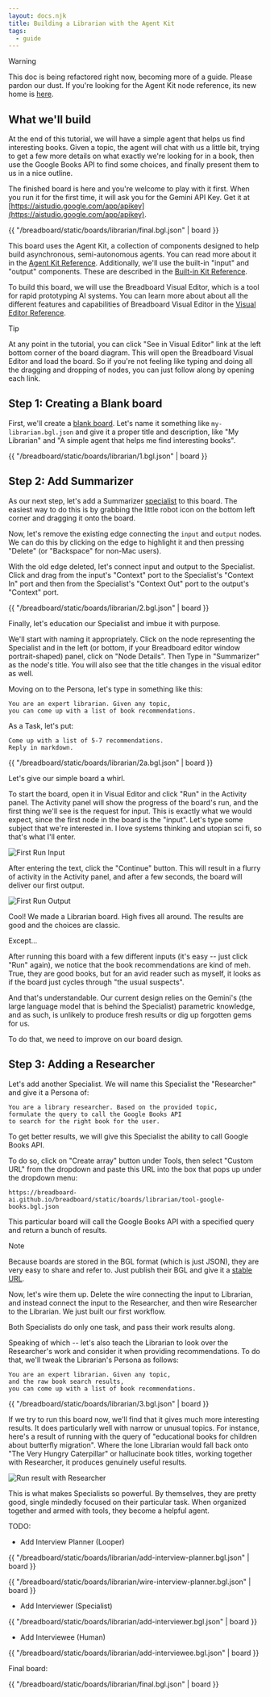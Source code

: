 ```yaml
---
layout: docs.njk
title: Building a Librarian with the Agent Kit
tags:
  - guide
---
```


> [!WARNING]
>
> This doc is being refactored right now, becoming more of a guide. Please pardon our dust. If you're looking for the Agent Kit node reference, its new home is [here](../).

## What we'll build

At the end of this tutorial, we will have a simple agent that helps us find interesting books. Given a topic, the agent will chat with us a little bit, trying to get a few more details on what exactly we're looking for in a book, then use the Google Books API to find some choices, and finally present them to us in a nice outline.

The finished board is here and you're welcome to play with it first. When you run it for the first time, it will ask you for the Gemini API Key. Get it at [https://aistudio.google.com/app/apikey](https://aistudio.google.com/app/apikey).

{{ "/breadboard/static/boards/librarian/final.bgl.json" | board }}

This board uses the Agent Kit, a collection of components designed to help build asynchronous, semi-autonomous agents. You can read more about it in the [Agent Kit Reference](/breadboard/docs/kits/agents/). Additionally, we'll use the built-in "input" and "output" components. These are described in the [Built-in Kit Reference](/breadboard/docs/reference/kits/built-in/).

To build this board, we will use the Breadboard Visual Editor, which is a tool for rapid prototyping AI systems. You can learn more about about all the different features and capabilities of Breadboard Visual Editor in the [Visual Editor Reference](/breadboard/docs/reference/visual-editor/).

> [!TIP]
> At any point in the tutorial, you can click "See in Visual Editor" link at the left bottom corner of the board diagram. This will open the Breadboard Visual Editor and load the board. So if you're not feeling like typing and doing all the dragging and dropping of nodes, you can just follow along by opening each link.

## Step 1: Creating a Blank board

First, we'll create a [blank board](/breadboard/docs/reference/visual-editor/#creating-a-new-board). Let's name it something like `my-librarian.bgl.json` and give it a proper title and description, like "My Librarian" and "A simple agent that helps me find interesting books".

{{ "/breadboard/static/boards/librarian/1.bgl.json" | board }}

## Step 2: Add Summarizer

As our next step, let's add a Summarizer [specialist](../#specialist) to this board. The easiest way to do this is by grabbing the little robot icon on the bottom left corner and dragging it onto the board.

Now, let's remove the existing edge connecting the `input` and `output` nodes. We can do this by clicking on the edge to highlight it and then pressing "Delete" (or "Backspace" for non-Mac users).

With the old edge deleted, let's connect input and output to the Specialist. Click and drag from the input's "Context" port to the Specialist's "Context In" port and then from the Specialist's "Context Out" port to the output's "Context" port.

{{ "/breadboard/static/boards/librarian/2.bgl.json" | board }}

Finally, let's education our Specialist and imbue it with purpose.

We'll start with naming it appropriately. Click on the node representing the Specialist and in the left (or bottom, if your Breadboard editor window portrait-shaped) panel, click on "Node Details". Then Type in "Summarizer" as the node's title. You will also see that the title changes in the visual editor as well.

Moving on to the Persona, let's type in something like this:

```prompt
You are an expert librarian. Given any topic,
you can come up with a list of book recommendations.
```

As a Task, let's put:

```prompt
Come up with a list of 5-7 recommendations.
Reply in markdown.
```

{{ "/breadboard/static/boards/librarian/2a.bgl.json" | board }}

Let's give our simple board a whirl.

To start the board, open it in Visual Editor and click "Run" in the Activity panel. The Activity panel will show the progress of the board's run, and the first thing we'll see is the request for input. This is exactly what we would expect, since the first node in the board is the "input". Let's type some subject that we're interested in. I love systems thinking and utopian sci fi, so that's what I'll enter.

![First Run Input](/breadboard/static/images/agent-kit/first-run-input.png)

After entering the text, click the "Continue" button. This will result in a flurry of activity in the Activity panel, and after a few seconds, the board will deliver our first output.

![First Run Output](/breadboard/static/images/agent-kit/first-run-output.png)

Cool! We made a Librarian board. High fives all around. The results are good and the choices are classic.

Except...

After running this board with a few different inputs (it's easy -- just click "Run" again), we notice that the book recommendations are kind of meh. True, they are good books, but for an avid reader such as myself, it looks as if the board just cycles through "the usual suspects".

And that's understandable. Our current design relies on the Gemini's (the large language model that is behind the Specialist) parametric knowledge, and as such, is unlikely to produce fresh results or dig up forgotten gems for us.

To do that, we need to improve on our board design.

## Step 3: Adding a Researcher

Let's add another Specialist. We will name this Specialist the "Researcher" and give it a Persona of:

```prompt
You are a library researcher. Based on the provided topic,
formulate the query to call the Google Books API
to search for the right book for the user.
```

To get better results, we will give this Specialist the ability to call Google Books API.

To do so, click on "Create array" button under Tools, then select "Custom URL" from the dropdown and paste this URL into the box that pops up under the dropdown menu:

```text
https://breadboard-ai.github.io/breadboard/static/boards/librarian/tool-google-books.bgl.json
```

This particular board will call the Google Books API with a specified query and return a bunch of results.

> [!NOTE]
> Because boards are stored in the BGL format (which is just JSON), they are very easy to share and refer to. Just publish their BGL and give it a [stable URL](https://www.w3.org/Provider/Style/URI).

Now, let's wire them up. Delete the wire connecting the input to Librarian, and instead connect the input to the Researcher, and then wire Researcher to the Librarian. We just built our first workflow.

Both Specialists do only one task, and pass their work results along.

Speaking of which -- let's also teach the Librarian to look over the Researcher's work and consider it when providing recommendations. To do that, we'll tweak the Librarian's Persona as follows:

```prompt
You are an expert librarian. Given any topic,
and the raw book search results,
you can come up with a list of book recommendations.
```

{{ "/breadboard/static/boards/librarian/3.bgl.json" | board }}

If we try to run this board now, we'll find that it gives much more interesting results. It does particularly well with narrow or unusual topics. For instance, here's a result of running with the query of "educational books for children about butterfly migration". Where the lone Librarian would fall back onto "The Very Hungry Caterpillar" or hallucinate book titles, working together with Researcher, it produces genuinely useful results.

![Run result with Researcher](/breadboard/static/images/agent-kit/butterflies.png)

This is what makes Specialists so powerful. By themselves, they are pretty good, single mindedly focused on their particular task. When organized together and armed with tools, they become a helpful agent.

TODO:

- Add Interview Planner (Looper)

{{ "/breadboard/static/boards/librarian/add-interview-planner.bgl.json" | board }}

{{ "/breadboard/static/boards/librarian/wire-interview-planner.bgl.json" | board }}

- Add Interviewer (Specialist)

{{ "/breadboard/static/boards/librarian/add-interviewer.bgl.json" | board }}

- Add Interviewee (Human)

{{ "/breadboard/static/boards/librarian/add-interviewee.bgl.json" | board }}

Final board:

{{ "/breadboard/static/boards/librarian/final.bgl.json" | board }}
